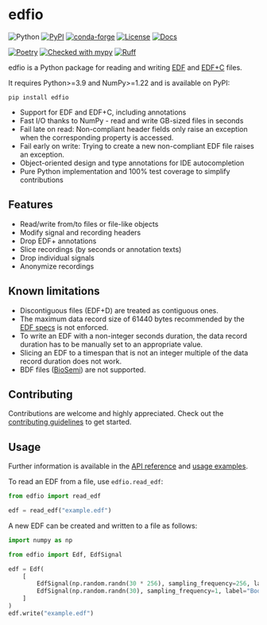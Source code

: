# edfio

![Python](https://img.shields.io/pypi/pyversions/edfio)
[![PyPI](https://img.shields.io/pypi/v/edfio)](https://pypi.org/project/edfio/)
[![conda-forge](https://img.shields.io/conda/v/conda-forge/edfio.svg?label=conda-forge)](https://anaconda.org/conda-forge/edfio)
[![License](https://img.shields.io/pypi/l/edfio)](https://github.com/the-siesta-group/edfio/blob/main/LICENSE)
[![Docs](https://readthedocs.org/projects/edfio/badge)](https://edfio.readthedocs.io/en/stable/index.html)

[![Poetry](https://img.shields.io/endpoint?url=https://python-poetry.org/badge/v0.json)](https://python-poetry.org/)
[![Checked with mypy](https://www.mypy-lang.org/static/mypy_badge.svg)](https://mypy-lang.org/)
[![Ruff](https://img.shields.io/endpoint?url=https://raw.githubusercontent.com/charliermarsh/ruff/main/assets/badge/v2.json)](https://github.com/astral-sh/ruff)


edfio is a Python package for reading and writing [EDF](https://www.edfplus.info/specs/edf.html) and [EDF+C](https://www.edfplus.info/specs/edfplus.html) files.

It requires Python>=3.9 and NumPy>=1.22 and is available on PyPI:

    pip install edfio

- Support for EDF and EDF+C, including annotations
- Fast I/O thanks to NumPy - read and write GB-sized files in seconds
- Fail late on read: Non-compliant header fields only raise an exception when the corresponding property is accessed.
- Fail early on write: Trying to create a new non-compliant EDF file raises an exception.
- Object-oriented design and type annotations for IDE autocompletion
- Pure Python implementation and 100% test coverage to simplify contributions


## Features
- Read/write from/to files or file-like objects
- Modify signal and recording headers
- Drop EDF+ annotations
- Slice recordings (by seconds or annotation texts)
- Drop individual signals
- Anonymize recordings


## Known limitations
- Discontiguous files (EDF+D) are treated as contiguous ones.
- The maximum data record size of 61440 bytes recommended by the [EDF specs](https://www.edfplus.info/specs/edf.html) is not enforced.
- To write an EDF with a non-integer seconds duration, the data record duration has to be manually set to an appropriate value.
- Slicing an EDF to a timespan that is not an integer multiple of the data record duration does not work.
- BDF files ([BioSemi](https://www.biosemi.com/faq/file_format.htm)) are not supported.


## Contributing
Contributions are welcome and highly appreciated.
Check out the [contributing guidelines](https://edfio.readthedocs.io/en/stable/contributing) to get started.


## Usage
Further information is available in the [API reference](https://edfio.readthedocs.io/en/stable/reference) and [usage examples](https://edfio.readthedocs.io/en/stable/examples).

To read an EDF from a file, use `edfio.read_edf`:

```python
from edfio import read_edf

edf = read_edf("example.edf")
```

A new EDF can be created and written to a file as follows:

```python
import numpy as np

from edfio import Edf, EdfSignal

edf = Edf(
    [
        EdfSignal(np.random.randn(30 * 256), sampling_frequency=256, label="EEG Fpz"),
        EdfSignal(np.random.randn(30), sampling_frequency=1, label="Body Temp"),
    ]
)
edf.write("example.edf")
```
